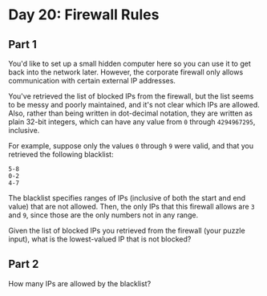 # Day 20: Firewall Rules

## Part 1

You'd like to set up a small hidden computer here so you can use it to get back into the network later. However, the corporate firewall only allows communication with certain external IP addresses.

You've retrieved the list of blocked IPs from the firewall, but the list seems to be messy and poorly maintained, and it's not clear which IPs are allowed. Also, rather than being written in dot-decimal notation, they are written as plain 32-bit integers, which can have any value from `0` through `4294967295`, inclusive.

For example, suppose only the values `0` through `9` were valid, and that you retrieved the following blacklist:

    5-8
    0-2
    4-7

The blacklist specifies ranges of IPs (inclusive of both the start and end value) that are not allowed. Then, the only IPs that this firewall allows are `3` and `9`, since those are the only numbers not in any range.

Given the list of blocked IPs you retrieved from the firewall (your puzzle input), what is the lowest-valued IP that is not blocked?

## Part 2

How many IPs are allowed by the blacklist?
